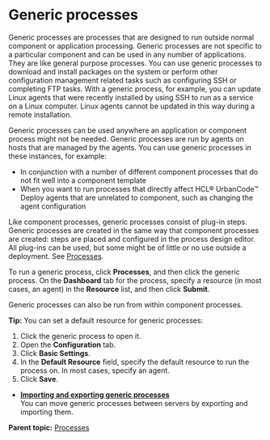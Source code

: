 # Generic processes

Generic processes are processes that are designed to run outside normal component or application processing. Generic processes are not specific to a particular component and can be used in any number of applications. They are like general purpose processes. You can use generic processes to download and install packages on the system or perform other configuration management related tasks such as configuring SSH or completing FTP tasks. With a generic process, for example, you can update Linux agents that were recently installed by using SSH to run as a service on a Linux computer. Linux agents cannot be updated in this way during a remote installation.

Generic processes can be used anywhere an application or component process might not be needed. Generic processes are run by agents on hosts that are managed by the agents. You can use generic processes in these instances, for example:

-   In conjunction with a number of different component processes that do not fit well into a component template
-   When you want to run processes that directly affect HCL® UrbanCode™ Deploy agents that are unrelated to component, such as changing the agent configuration

Like component processes, generic processes consist of plug-in steps. Generic processes are created in the same way that component processes are created: steps are placed and configured in the process design editor. All plug-ins can be used, but some might be of little or no use outside a deployment. See [Processes](comp_workflow.md).

To run a generic process, click **Processes**, and then click the generic process. On the **Dashboard** tab for the process, specify a resource \(in most cases, an agent\) in the **Resource** list, and then click **Submit**.

Generic processes can also be run from within component processes.

**Tip:** You can set a default resource for generic processes:

1.  Click the generic process to open it.
2.  Open the **Configuration** tab.
3.  Click **Basic Settings**.
4.  In the **Default Resource** field, specify the default resource to run the process on. In most cases, specify an agent.
5.  Click **Save**.

-   **[Importing and exporting generic processes](../topics/genProcess_import.md)**  
You can move generic processes between servers by exporting and importing them.

**Parent topic:** [Processes](../topics/comp_workflow.md)

